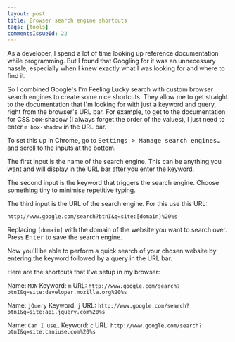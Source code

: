 ```yaml
---
layout: post
title: Browser search engine shortcuts
tags: [tools]
commentsIssueId: 22
---
```


As a developer, I spend a lot of time looking up reference documentation while programming. But I found that Googling for it was an unnecessary hassle, especially when I knew exactly what I was looking for and where to find it.

So I combined Google's I'm Feeling Lucky search with custom browser search engines to create some nice shortcuts. They allow me to get straight to the documentation that I'm looking for with just a keyword and query, right from the browser's URL bar. For example, to get to the documentation for CSS box-shadow (I always forget the order of the values), I just need to enter `m box-shadow` in the URL bar.

To set this up in Chrome, go to <kbd><kbd><samp>Settings</samp></kbd> > <kbd><samp>Manage search engines…</samp></kbd></kbd> and scroll to the inputs at the bottom.

The first input is the name of the search engine. This can be anything you want and will display in the URL bar after you enter the keyword.

The second input is the keyword that triggers the search engine. Choose something tiny to minimise repetitive typing.

The third input is the URL of the search engine. For this use this URL:
```
http://www.google.com/search?btnI&q=site:[domain]%20%s
```
Replacing `[domain]` with the domain of the website you want to search over. Press <kbd><kbd>Enter</kbd></kbd> to save the search engine.

Now you'll be able to perform a quick search of your chosen website by entering the keyword followed by a query in the URL bar.

Here are the shortcuts that I've setup in my browser:

Name: `MDN`
Keyword: `m`
URL: `http://www.google.com/search?btnI&q=site:developer.mozilla.org%20%s`

Name: `jQuery`
Keyword: `j`
URL: `http://www.google.com/search?btnI&q=site:api.jquery.com%20%s`

Name: `Can I use…`
Keyword: `c`
URL: `http://www.google.com/search?btnI&q=site:caniuse.com%20%s`
